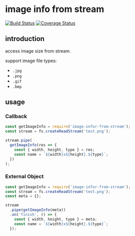 # image info from stream

[![Build Status](https://img.shields.io/travis/elcarim5efil/image-info-from-stream.svg?style=for-the-badge)](https://travis-ci.org/elcarim5efil/image-info-from-stream)
[![Coverage Status](https://img.shields.io/coveralls/repos/github/elcarim5efil/image-info-from-stream.svg?style=for-the-badge)](https://coveralls.io/github/elcarim5efil/image-info-from-stream?branch=master)

## introduction

access image size from stream.

support image file types:

- `.jpg`
- `.png`
- `.gif`
- `.bmp`

## usage

### Callback

```javascript
const getImageInfo = require('image-infor-from-stream');
const stream = fs.createReadStream('test.png');

stream.pipe(
  getImageInfo(res => {
    const { width, height, type } = res;
    const name = `${width}x${height}.${type}`;
  })
);
```

### External Object

```javascript
const getImageInfo = require('image-infor-from-stream');
const stream = fs.createReadStream('test.png');
const meta = {};

stream
  .pipe(getImageInfo(meta))
  .on('finish', () => {
    const { width, height, type } = meta;
    const name = `${width}x${height}.${type}`;
  });
```